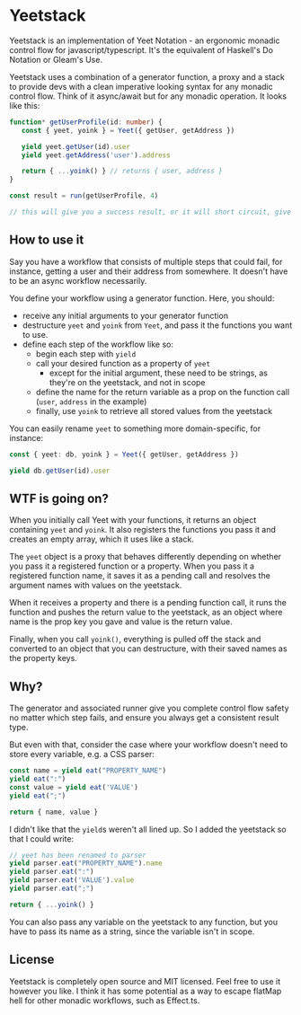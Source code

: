 # Yeetstack

Yeetstack is an implementation of Yeet Notation - an ergonomic monadic control flow for javascript/typescript. It's the equivalent of Haskell's Do Notation or Gleam's Use.

Yeetstack uses a combination of a generator function, a proxy and a stack to provide devs with a clean imperative looking syntax for any monadic control flow. Think of it async/await but for any monadic operation. It looks like this:

```ts
function* getUserProfile(id: number) {
   const { yeet, yoink } = Yeet({ getUser, getAddress })

   yield yeet.getUser(id).user
   yield yeet.getAddress('user').address

   return { ...yoink() } // returns { user, address }
}

const result = run(getUserProfile, 4)

// this will give you a success result, or it will short circuit, give you a failure result and include any data accumulated so far
```

## How to use it

Say you have a workflow that consists of multiple steps that could fail, for instance, getting a user and their address from somewhere. It doesn't have to be an async workflow necessarily.

You define your workflow using a generator function. Here, you should:

- receive any initial arguments to your generator function
- destructure `yeet` and `yoink` from `Yeet`, and pass it the functions you want to use.
- define each step of the workflow like so:
   - begin each step with `yield`
   - call your desired function as a property of `yeet`
      - except for the initial argument, these need to be strings, as they're on the yeetstack, and not in scope
   - define the name for the return variable as a prop on the function call (`user`, `address` in the example)
   - finally, use `yoink` to retrieve all stored values from the yeetstack

You can easily rename `yeet` to something more domain-specific, for instance:

```ts
const { yeet: db, yoink } = Yeet({ getUser, getAddress })

yield db.getUser(id).user
```

## WTF is going on?

When you initially call Yeet with your functions, it returns an object containing `yeet` and `yoink`. It also registers the functions you pass it and creates an empty array, which it uses like a stack.

The `yeet` object is a proxy that behaves differently depending on whether you pass it a registered function or a property. When you pass it a registered function name, it saves it as a pending call and resolves the argument names with values on the yeetstack.

When it receives a property and there is a pending function call, it runs the function and pushes the return value to the yeetstack, as an object where name is the prop key you gave and value is the return value.

Finally, when you call `yoink()`, everything is pulled off the stack and converted to an object that you can destructure, with their saved names as the property keys.

## Why?

The generator and associated runner give you complete control flow safety no matter which step fails, and ensure you always get a consistent result type.

But even with that, consider the case where your workflow doesn't need to store every variable, e.g. a CSS parser:

```ts
const name = yield eat("PROPERTY_NAME")
yield eat(":")
const value = yield eat('VALUE')
yield eat(";")

return { name, value }
```

I didn't like that the `yield`s weren't all lined up. So I added the yeetstack so that I could write:

```ts
// yeet has been renamed to parser
yield parser.eat("PROPERTY_NAME").name
yield parser.eat(":")
yield parser.eat('VALUE').value
yield parser.eat(";")

return { ...yoink() }
```

You can also pass any variable on the yeetstack to any function, but you have to pass its name as a string, since the variable isn't in scope.

## License

Yeetstack is completely open source and MIT licensed. Feel free to use it however you like. I think it has some potential as a way to escape flatMap hell for other monadic workflows, such as Effect.ts.
